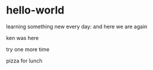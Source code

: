 hello-world
===========

learning something new every day:  and here we are again


ken was here

try one more time

pizza for lunch
